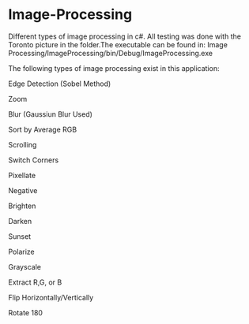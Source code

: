 # Image-Processing
Different types of image processing in c#. All testing was done with the Toronto picture in the folder.The executable can be found in: Image Processing/ImageProcessing/bin/Debug/ImageProcessing.exe


The following types of image processing exist in this application:



  Edge Detection (Sobel Method)

  Zoom

  Blur (Gaussiun Blur Used)

  Sort by Average RGB

  Scrolling

  Switch Corners

  Pixellate

  Negative

  Brighten

  Darken

  Sunset

  Polarize

  Grayscale

  Extract R,G, or B

  Flip Horizontally/Vertically

  Rotate 180
